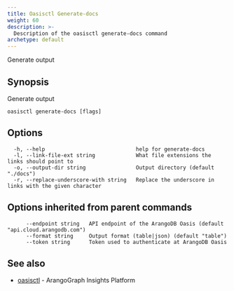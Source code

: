 ```yaml
---
title: Oasisctl Generate-docs
weight: 60
description: >-
  Description of the oasisctl generate-docs command
archetype: default
---
```

Generate output

## Synopsis

Generate output

```
oasisctl generate-docs [flags]
```

## Options

```
  -h, --help                             help for generate-docs
  -l, --link-file-ext string             What file extensions the links should point to
  -o, --output-dir string                Output directory (default "./docs")
  -r, --replace-underscore-with string   Replace the underscore in links with the given character
```

## Options inherited from parent commands

```
      --endpoint string   API endpoint of the ArangoDB Oasis (default "api.cloud.arangodb.com")
      --format string     Output format (table|json) (default "table")
      --token string      Token used to authenticate at ArangoDB Oasis
```

## See also

* [oasisctl](options.md)	 - ArangoGraph Insights Platform


